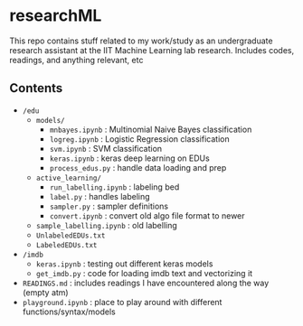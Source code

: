 # researchML

This repo contains stuff related to my work/study as an undergraduate research assistant at the IIT Machine Learning lab research. Includes codes, readings, and anything relevant, etc


## Contents

+ `/edu`
    - `models/`
        * `mnbayes.ipynb` : Multinomial Naive Bayes classification
        * `logreg.ipynb` : Logistic Regression classification
        * `svm.ipynb` : SVM classification
        * `keras.ipynb` : keras deep learning on EDUs
        * `process_edus.py` : handle data loading and prep
    - `active_learning/` 
        * `run_labelling.ipynb` : labeling bed
        * `label.py` : handles labeling
        * `sampler.py` : sampler definitions
        * `convert.ipynb` : convert old algo file format to newer
    - `sample_labelling.ipynb` : old labelling 
    - `UnlabeledEDUs.txt`
    - `LabeledEDUs.txt`
+ `/imdb`
    - `keras.ipynb` :          testing out different keras models
    - `get_imdb.py` :          code for loading imdb text and vectorizing it
+ `READINGS.md` :              includes readings I have encountered along the way (empty atm)
+ `playground.ipynb` :         place to play around with different functions/syntax/models  

